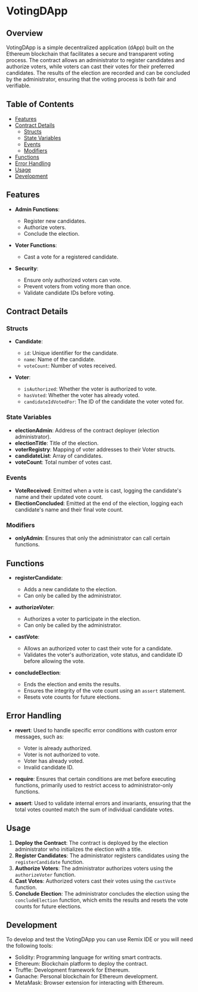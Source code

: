 # VotingDApp

## Overview

VotingDApp is a simple decentralized application (dApp) built on the Ethereum blockchain that facilitates a secure and transparent voting process. The contract allows an administrator to register candidates and authorize voters, while voters can cast their votes for their preferred candidates. The results of the election are recorded and can be concluded by the administrator, ensuring that the voting process is both fair and verifiable.

## Table of Contents

- [Features](#features)
- [Contract Details](#contract-details)
  - [Structs](#structs)
  - [State Variables](#state-variables)
  - [Events](#events)
  - [Modifiers](#modifiers)
- [Functions](#functions)
- [Error Handling](#error-handling)
- [Usage](#usage)
- [Development](#development)

## Features

- **Admin Functions**: 
  - Register new candidates.
  - Authorize voters.
  - Conclude the election.

- **Voter Functions**: 
  - Cast a vote for a registered candidate.
  
- **Security**:
  - Ensure only authorized voters can vote.
  - Prevent voters from voting more than once.
  - Validate candidate IDs before voting.

## Contract Details

### Structs

- **Candidate**: 
  - `id`: Unique identifier for the candidate.
  - `name`: Name of the candidate.
  - `voteCount`: Number of votes received.

- **Voter**: 
  - `isAuthorized`: Whether the voter is authorized to vote.
  - `hasVoted`: Whether the voter has already voted.
  - `candidateIdVotedFor`: The ID of the candidate the voter voted for.

### State Variables

- **electionAdmin**: Address of the contract deployer (election administrator).
- **electionTitle**: Title of the election.
- **voterRegistry**: Mapping of voter addresses to their Voter structs.
- **candidateList**: Array of candidates.
- **voteCount**: Total number of votes cast.

### Events

- **VoteReceived**: Emitted when a vote is cast, logging the candidate's name and their updated vote count.
- **ElectionConcluded**: Emitted at the end of the election, logging each candidate's name and their final vote count.

### Modifiers

- **onlyAdmin**: Ensures that only the administrator can call certain functions.

## Functions

- **registerCandidate**: 
  - Adds a new candidate to the election.
  - Can only be called by the administrator.

- **authorizeVoter**: 
  - Authorizes a voter to participate in the election.
  - Can only be called by the administrator.

- **castVote**: 
  - Allows an authorized voter to cast their vote for a candidate.
  - Validates the voter's authorization, vote status, and candidate ID before allowing the vote.

- **concludeElection**: 
  - Ends the election and emits the results.
  - Ensures the integrity of the vote count using an `assert` statement.
  - Resets vote counts for future elections.

## Error Handling

- **revert**: Used to handle specific error conditions with custom error messages, such as:
  - Voter is already authorized.
  - Voter is not authorized to vote.
  - Voter has already voted.
  - Invalid candidate ID.

- **require**: Ensures that certain conditions are met before executing functions, primarily used to restrict access to administrator-only functions.

- **assert**: Used to validate internal errors and invariants, ensuring that the total votes counted match the sum of individual candidate votes.

## Usage

1. **Deploy the Contract**: The contract is deployed by the election administrator who initializes the election with a title.
2. **Register Candidates**: The administrator registers candidates using the `registerCandidate` function.
3. **Authorize Voters**: The administrator authorizes voters using the `authorizeVoter` function.
4. **Cast Votes**: Authorized voters cast their votes using the `castVote` function.
5. **Conclude Election**: The administrator concludes the election using the `concludeElection` function, which emits the results and resets the vote counts for future elections.

## Development

To develop and test the VotingDApp you can use Remix IDE or you will need the following tools:

- Solidity: Programming language for writing smart contracts.
- Ethereum: Blockchain platform to deploy the contract.
- Truffle: Development framework for Ethereum.
- Ganache: Personal blockchain for Ethereum development.
- MetaMask: Browser extension for interacting with Ethereum.
